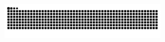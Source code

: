 
###

<img src="https://raw.githubusercontent.com/jeanapb/jeanapb/output/snake.svg" alt="Snake animation" />

###
